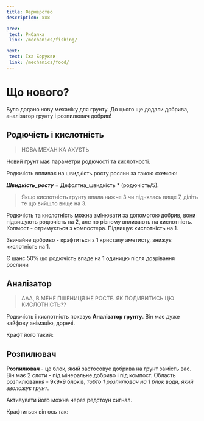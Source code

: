 ```yaml
---
title: Фермерство
description: xxx

prev:
 text: Рибалка
 link: /mechanics/fishing/

next:
 text: Їжа Борукви 
 link: /mechanics/food/
---
```


# Що нового?

Було додано нову механіку для грунту. До цього ще додали добрива, аналізатор грунту і розпилювач добрив!

## Родючість і кислотність
>   НОВА МЕХАНІКА АХУЄТЬ

Новий ґрунт має параметри родючості та кислотності.

Родючість впливає на швидкість росту рослин за такою схемою:

***Швидкість_росту*** = Дефолтна_швидкість * (родючість/5). 
> Якщо кислотність грунту впала нижче 3 чи піднялась вище 7, діліть те що вийшло вище на 3.

Родючість та кислотність можна змінювати за допомогою добрив, вони підвищують родючість на 2, але по різному впливають на кислотність.
Копмост - отримується з компостера<!--фото-->. Підвищує кислотність на 1.

Звичайне добриво - крафтиться з 1 кристалу аметисту, знижує кислотність на 1.<!--(крафт+фото)-->
<!--фото добрив і як вони впливають,  але картінкою, бо не поймумуть-->

Є шанс 50% що родючість впаде на 1 одиницю після дозрівання рослини

## Аналізатор
> ААА, В МЕНЕ ПШЕНИЦЯ НЕ РОСТЕ. ЯК ПОДИВИТИСЬ ЦЮ КИСЛОТНІСТЬ??

Родючість і кислотність показує **Аналізатор грунту**. Він має дуже кайфову анімацію, доречі. 

Крафт його такий:

<!--фото. крафт-->
<!--фото. як працює-->

## Розпилювач

**Розпилювач** - це блок, який застосовує добрива на грунт замість вас. Він має 2 слоти - під мінеральне добриво і під компост. Область розпилювання - 9х9х9 блоків, *тобто 1 розпилювач на 1 блок води, який зволожує грунт*.      

Активувати його можна через редстоун сигнал.

Крафтиться він ось так:
<!--фото і можна в принципі картинку як він працює.--> 
